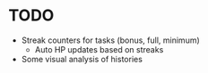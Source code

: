 # TODO

- Streak counters for tasks (bonus, full, minimum)
  - Auto HP updates based on streaks
- Some visual analysis of histories
